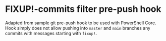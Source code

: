 # FIXUP!-commits filter pre-push hook

Adapted from sample git pre-push hook to be used with PowerShell Core.
Hook simply does not allow pushing into `master` and `main` branches any
commits with messages starting with `fixup!`.
